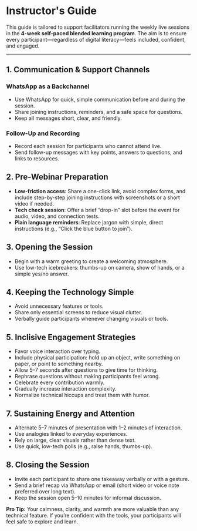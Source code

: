 # Instructor's Guide

This guide is tailored to support facilitators running the weekly live sessions in the **4-week self-paced blended learning program**. The aim is to ensure every participant—regardless of digital literacy—feels included, confident, and engaged.

---

## 1. Communication & Support Channels

### WhatsApp as a Backchannel

* Use WhatsApp for quick, simple communication before and during the session.
* Share joining instructions, reminders, and a safe space for questions.
* Keep all messages short, clear, and friendly.

### Follow-Up and Recording

* Record each session for participants who cannot attend live.
* Send follow-up messages with key points, answers to questions, and links to resources.

## 2. Pre-Webinar Preparation

* **Low-friction access**: Share a one-click link, avoid complex forms, and include step-by-step joining instructions with screenshots or a short video if needed.
* **Tech check session**: Offer a brief “drop-in” slot before the event for audio, video, and connection tests.
* **Plain language reminders**: Replace jargon with simple, direct instructions (e.g., “Click the blue button to join”).

## 3. Opening the Session

* Begin with a warm greeting to create a welcoming atmosphere.
* Use low-tech icebreakers: thumbs-up on camera, show of hands, or a simple yes/no answer.

## 4. Keeping the Technology Simple

* Avoid unnecessary features or tools.
* Share only essential screens to reduce visual clutter.
* Verbally guide participants whenever changing visuals or tools.

## 5. Inclisive Engagement Strategies

* Favor voice interaction over typing.
* Include physical participation: hold up an object, write something on paper, or point to something nearby.
* Allow 5–7 seconds after questions to give time for thinking.
* Rephrase questions without making participants feel wrong.
* Celebrate every contribution warmly.
* Gradually increase interaction complexity.
* Normalize technical hiccups and treat them with humor.

## 7. Sustaining Energy and Attention

* Alternate 5–7 minutes of presentation with 1–2 minutes of interaction.
* Use analogies linked to everyday experiences.
* Rely on large, clear visuals rather than dense text.
* Use quick, low-tech polls (e.g., raise hands, thumbs-up).

## 8. Closing the Session

* Invite each participant to share one takeaway verbally or with a gesture.
* Send a brief recap via WhatsApp or email (short video or voice note preferred over long text).
* Keep the session open 5–10 minutes for informal discussion.

**Pro Tip:** Your calmness, clarity, and warmth are more valuable than any technical feature. If you’re confident with the tools, your participants will feel safe to explore and learn.
